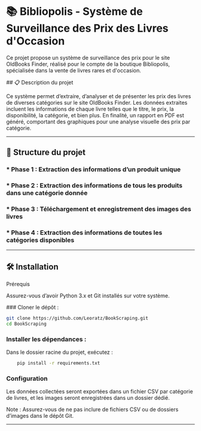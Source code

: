 # 📚 Bibliopolis - Système de Surveillance des Prix des Livres d'Occasion
<p>
Ce projet propose un système de surveillance des prix pour le site OldBooks Finder, réalisé pour le compte de la boutique Bibliopolis, spécialisée dans la vente de livres rares et d'occasion.
</p>
## 📋 Description du projet
<p>
Ce système permet d’extraire, d’analyser et de présenter les prix des livres de diverses catégories sur le site OldBooks Finder. Les données extraites incluent les informations de chaque livre telles que le titre, le prix, la disponibilité, la catégorie, et bien plus. En finalité, un rapport en PDF est généré, comportant des graphiques pour une analyse visuelle des prix par catégorie.
</p>
<hr>

## 🧩 Structure du projet

### * Phase 1 : Extraction des informations d’un produit unique
### * Phase 2 : Extraction des informations de tous les produits dans une catégorie donnée
### * Phase 3 : Téléchargement et enregistrement des images des livres
### * Phase 4 : Extraction des informations de toutes les catégories disponibles

<hr>

## 🛠️ Installation
Prérequis
<p>
Assurez-vous d’avoir Python 3.x et Git installés sur votre système.
</p>
<p>
### Cloner le dépôt :

````bash
git clone https://github.com/Leoratz/BookScraping.git
cd BookScraping
````
</p>

### Installer les dépendances :

Dans le dossier racine du projet, exécutez :
````bash
    pip install -r requirements.txt
````
### Configuration

<p>Les données collectées seront exportées dans un fichier CSV par catégorie de livres, et les images seront enregistrées dans un dossier dédié.</p>
<p>Note : Assurez-vous de ne pas inclure de fichiers CSV ou de dossiers d’images dans le dépôt Git.</p>

<hr>